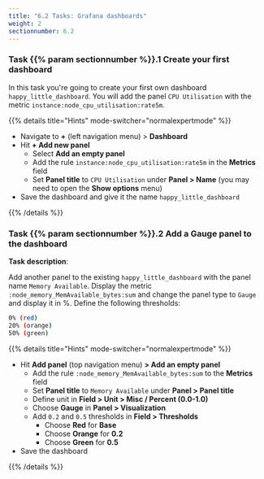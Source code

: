 ```yaml
---
title: "6.2 Tasks: Grafana dashboards"
weight: 2
sectionnumber: 6.2
---
```


### Task {{% param sectionnumber %}}.1 Create your first dashboard

In this task you're going to create your first own dashboard `happy_little_dashboard`. You will add the panel `CPU Utilisation` with the metric `instance:node_cpu_utilisation:rate5m`.

{{% details title="Hints" mode-switcher="normalexpertmode" %}}

* Navigate to **+** (left navigation menu) > **Dashboard**
* Hit **+ Add new panel**
  * Select **Add an empty panel**
  * Add the rule `instance:node_cpu_utilisation:rate5m` in the **Metrics** field
  * Set **Panel title** to `CPU Utilisation` under **Panel > Name** (you may need to open the **Show options** menu)
* Save the dashboard and give it the name `happy_little_dashboard`

{{% /details %}}


### Task {{% param sectionnumber %}}.2 Add a Gauge panel to the dashboard

**Task description**:

Add another panel to the existing `happy_little_dashboard` with the panel name `Memory Available`. Display the metric `:node_memory_MemAvailable_bytes:sum` and change the panel type to `Gauge` and display it in %. Define the following thresholds:

```bash
0% (red)
20% (orange)
50% (green)
```

{{% details title="Hints" mode-switcher="normalexpertmode" %}}

* Hit **Add panel** (top navigation menu) **> Add an empty panel**
  * Add the rule `:node_memory_MemAvailable_bytes:sum` to the **Metrics** field
  * Set **Panel title** to `Memory Available` under **Panel > Panel title**
  * Define unit in **Field > Unit > Misc / Percent (0.0-1.0)**
  * Choose **Gauge** in **Panel > Visualization**
  * Add `0.2` and `0.5` thresholds in **Field > Thresholds**
    * Choose **Red** for **Base**
    * Choose **Orange** for **0.2**
    * Choose **Green** for **0.5**
* Save the dashboard

{{% /details %}}

